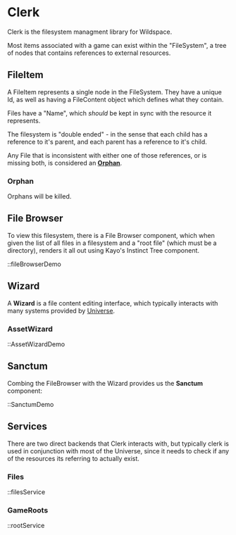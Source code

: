 # Clerk

Clerk is the filesystem managment library for Wildspace.

Most items associated with a game can exist within the "FileSystem",
a tree of nodes that contains references to external resources.

## FileItem

A FileItem represents a single node in the FileSystem. They have a unique
Id, as well as having a FileContent object which defines what they contain.

Files have a "Name", which _should_ be kept in sync with the resource it
represents.

The filesystem is "double ended" - in the sense that each child has a reference
to it's parent, and each parent has a reference to it's child.

Any File that is inconsistent with either one of those references, or is missing both,
is considered an [**Orphan**](#orphan).

### Orphan

Orphans will be killed.

## File Browser

To view this filesystem, there is a File Browser component,
which when given the list of all files in a filesystem and a
"root file" (which must be a directory), renders it all out
using Kayo's Instinct Tree component.

::fileBrowserDemo

## Wizard

A **Wizard** is a file content editing interface, which typically
interacts with many systems provided by [Universe]().

### AssetWizard

::AssetWizardDemo


## Sanctum

Combing the FileBrowser with the Wizard provides us the **Sanctum** component:

::SanctumDemo

## Services

There are two direct backends that Clerk interacts with, but typically
clerk is used in conjunction with most of the Universe, since it needs
to check if any of the resources its referring to actually exist.

### Files

::filesService

### GameRoots

::rootService